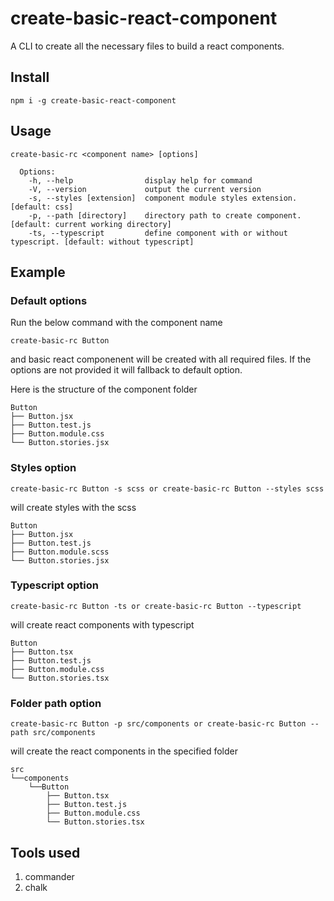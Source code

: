 # create-basic-react-component
A CLI to create all the necessary files to build a react components.

## Install
```
npm i -g create-basic-react-component
```

## Usage
```
create-basic-rc <component name> [options]

  Options:
    -h, --help                display help for command
    -V, --version             output the current version
    -s, --styles [extension]  component module styles extension. [default: css]
    -p, --path [directory]    directory path to create component. [default: current working directory]
    -ts, --typescript         define component with or without typescript. [default: without typescript]
```

## Example

### Default options
Run the below command with the component name
```
create-basic-rc Button
```
and basic react componenent will be created with all required files. If the options are not provided it will fallback to default option.

Here is the structure of the component folder
```
Button
├── Button.jsx
├── Button.test.js
├── Button.module.css
└── Button.stories.jsx
```

### Styles option
```
create-basic-rc Button -s scss or create-basic-rc Button --styles scss
```
will create styles with the scss
```
Button
├── Button.jsx
├── Button.test.js
├── Button.module.scss
└── Button.stories.jsx
```

### Typescript option
```
create-basic-rc Button -ts or create-basic-rc Button --typescript
```
will create react components with typescript
```
Button
├── Button.tsx
├── Button.test.js
├── Button.module.css
└── Button.stories.tsx
```

### Folder path option
```
create-basic-rc Button -p src/components or create-basic-rc Button --path src/components
```
will create the react components in the specified folder
```
src
└──components
    └──Button
        ├── Button.tsx
        ├── Button.test.js
        ├── Button.module.css
        └── Button.stories.tsx
```

## Tools used
1. commander
2. chalk